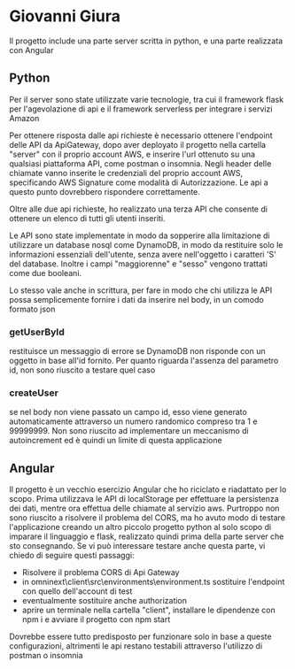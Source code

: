 # Giovanni Giura

Il progetto include una parte server scritta in python, e una parte realizzata con Angular

## Python

Per il server sono state utilizzate varie tecnologie, tra cui il framework flask per l'agevolazione di api e il framework serverless per integrare i servizi Amazon

Per ottenere risposta dalle api richieste è necessario ottenere l'endpoint delle API da ApiGateway, dopo aver deployato il progetto nella cartella "server" con il proprio account AWS, e inserire l'url ottenuto su una qualsiasi piattaforma API, come postman o insomnia.
Negli header delle chiamate vanno inserite le credenziali del proprio account AWS, specificando AWS Signature come modalità di Autorizzazione. Le api a questo punto dovrebbero rispondere correttamente.

Oltre alle due api richieste, ho realizzato una terza API che consente di ottenere un elenco di tutti gli utenti inseriti.

Le API sono state implementate in modo da sopperire alla limitazione di utilizzare un database nosql come DynamoDB, in modo da restituire solo le informazioni essenziali dell'utente, senza avere nell'oggetto i caratteri 'S' del database. Inoltre i campi "maggiorenne" e "sesso" vengono trattati come due booleani.

Lo stesso vale anche in scrittura, per fare in modo che chi utilizza le API possa semplicemente fornire i dati da inserire nel body, in un comodo formato json

### getUserById
restituisce un messaggio di errore se DynamoDB non risponde con un oggetto in base all'id fornito. Per quanto riguarda l'assenza del parametro id, non sono riuscito a testare quel caso

### createUser
se nel body non viene passato un campo id, esso viene generato automaticamente attraverso un numero randomico compreso tra 1 e 99999999. Non sono riuscito ad implementare un meccanismo di autoincrement ed è quindi un limite di questa applicazione

## Angular

Il progetto è un vecchio esercizio Angular che ho riciclato e riadattato per lo scopo. Prima utilizzava le API di localStorage per effettuare la persistenza dei dati, mentre ora effettua delle chiamate al servizio aws. Purtroppo non sono riuscito a risolvere il problema del CORS, ma ho avuto modo di testare l'applicazione creando un altro piccolo progetto python al solo scopo di imparare il linguaggio e flask, realizzato quindi prima della parte server che sto consegnando. Se vi può interessare testare anche questa parte, vi chiedo di seguire questi passaggi:
 - Risolvere il problema CORS di Api Gateway
 - in omninext\client\src\environments\environment.ts sostituire l'endpoint con quello dell'account di test
 - eventualmente sostituire anche authorization
 - aprire un terminale nella cartella "client", installare le dipendenze con npm i e avviare il progetto con npm start

Dovrebbe essere tutto predisposto per funzionare solo in base a queste configurazioni, altrimenti le api restano testabili attraverso l'utilizzo di postman o insomnia
